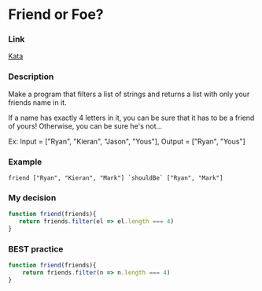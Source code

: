 # Friend or Foe?

### Link

[Kata](https://www.codewars.com/kata/55b42574ff091733d900002f/train/javascript)

### Description

Make a program that filters a list of strings and returns a list with only your friends name in it.

If a name has exactly 4 letters in it, you can be sure that it has to be a friend of yours! Otherwise, you can be sure he's not...

Ex: Input = ["Ryan", "Kieran", "Jason", "Yous"], Output = ["Ryan", "Yous"]

### Example

``` 
friend ["Ryan", "Kieran", "Mark"] `shouldBe` ["Ryan", "Mark"]
```

### My decision

```javascript
function friend(friends){
   return friends.filter(el => el.length === 4)
}
```

### BEST practice

```javascript
function friend(friends){
    return friends.filter(n => n.length === 4)
}
```

